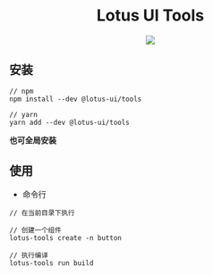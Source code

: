 <h1 align="center">Lotus UI Tools</h1>

<p align="center">
 <a href="https://npmjs.org/package/@lotus-ui/tools">
   <img src="https://img.shields.io/npm/v/@lotus-ui/tools.svg?style=flat">
 </a>
</p>

## 安装

```
// npm 
npm install --dev @lotus-ui/tools

// yarn 
yarn add --dev @lotus-ui/tools
```

**也可全局安装**

## 使用

* 命令行

```
// 在当前目录下执行

// 创建一个组件
lotus-tools create -n button

// 执行编译 
lotus-tools run build
```

